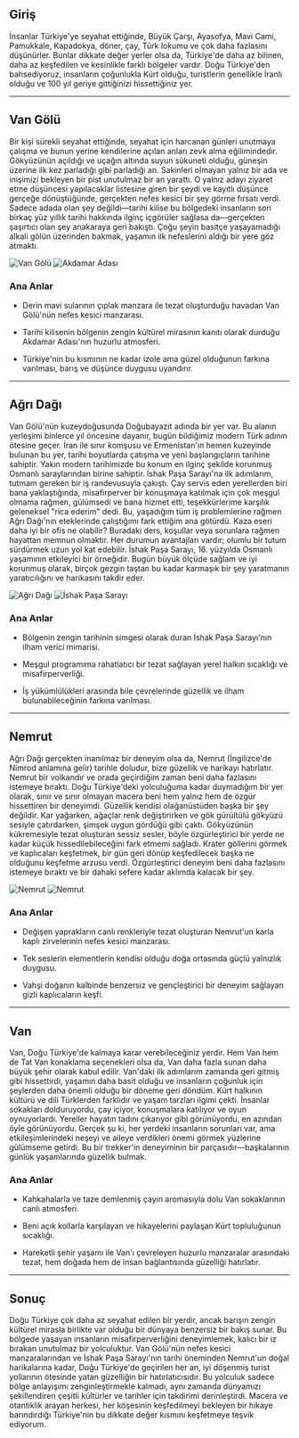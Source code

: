 ## Giriş

İnsanlar Türkiye'ye seyahat ettiğinde, Büyük Çarşı, Ayasofya, Mavi Cami, Pamukkale, Kapadokya, döner, çay, Türk lokumu ve çok daha fazlasını düşünürler. Bunlar dikkate değer yerler olsa da, Türkiye'de daha az bilinen, daha az keşfedilen ve kesinlikle farklı bölgeler vardır. Doğu Türkiye'den bahsediyoruz, insanların çoğunlukla Kürt olduğu, turistlerin genellikle İranlı olduğu ve 100 yıl geriye gittiğinizi hissettiğiniz yer.

---

## Van Gölü

Bir kişi sürekli seyahat ettiğinde, seyahat için harcanan günleri unutmaya çalışma ve bunun yerine kendilerine açılan anları zevk alma eğilimindedir. Gökyüzünün açıldığı ve uçağın altında suyun sükuneti olduğu, güneşin üzerine ilk kez parladığı gibi parladığı an. Sakinleri olmayan yalnız bir ada ve inişimizi bekleyen bir pist unutulmaz bir an yarattı. O yalnız adayı ziyaret etme düşüncesi yapılacaklar listesine giren bir şeydi ve kayıtlı düşünce gerçeğe dönüştüğünde, gerçekten nefes kesici bir şey görme fırsatı verdi. Sadece adada olan şey değildi—tarihi kilise bu bölgedeki insanların son birkaç yüz yıllık tarihi hakkında ilginç içgörüler sağlasa da—gerçekten şaşırtıcı olan şey anakaraya geri bakıştı. Çoğu şeyin basitçe yaşayamadığı alkali gölün üzerinden bakmak, yaşamın ilk nefeslerini aldığı bir yere göz atmaktı.

![Van Gölü](https://twotrekkers.nyc3.cdn.digitaloceanspaces.com/media/multipart-uploads/Van2.svg)  ![Akdamar Adası](https://twotrekkers.nyc3.cdn.digitaloceanspaces.com/media/multipart-uploads/Van5.svg)

### Ana Anlar

- Derin mavi sularının çıplak manzara ile tezat oluşturduğu havadan Van Gölü'nün nefes kesici manzarası.

- Tarihi kilisenin bölgenin zengin kültürel mirasının kanıtı olarak durduğu Akdamar Adası'nın huzurlu atmosferi.

- Türkiye'nin bu kısmının ne kadar izole ama güzel olduğunun farkına varılması, barış ve düşünce duygusu uyandırır.

---

## Ağrı Dağı

Van Gölü'nün kuzeydoğusunda Doğubayazıt adında bir yer var. Bu alanın yerleşimi binlerce yıl öncesine dayanır, bugün bildiğimiz modern Türk adının ötesine geçer. İran ile sınır komşusu ve Ermenistan'ın hemen kuzeyinde bulunan bu yer, tarihi boyutlarda çatışma ve yeni başlangıçların tarihine sahiptir. Yakın modern tarihimizde bu konum en ilginç şekilde korunmuş Osmanlı saraylarından birine sahiptir. İshak Paşa Sarayı'na ilk adımlarım, tutmam gereken bir iş randevusuyla çakıştı. Çay servis eden yerellerden biri bana yaklaştığında, misafirperver bir konuşmaya katılmak için çok meşgul olmama rağmen, gülümsedi ve bana hizmet etti, teşekkürlerime karşılık geleneksel "rica ederim" dedi. Bu, yaşadığım tüm iş problemlerine rağmen Ağrı Dağı'nın eteklerinde çalıştığımı fark ettiğim ana götürdü. Kaza eseri daha iyi bir ofis ne olabilir? Buradaki ders, koşullar veya sorunlara rağmen hayattan memnun olmaktır. Her durumun avantajları vardır; olumlu bir tutum sürdürmek uzun yol kat edebilir. İshak Paşa Sarayı, 16. yüzyılda Osmanlı yaşamının etkileyici bir örneğidir. Bugün büyük ölçüde sağlam ve iyi korunmuş olarak, birçok gezgin taştan bu kadar karmaşık bir şey yaratmanın yaratıcılığını ve harikasını takdir eder.

![Ağrı Dağı](https://twotrekkers.nyc3.cdn.digitaloceanspaces.com/media/multipart-uploads/Van8.svg)  ![İshak Paşa Sarayı](https://twotrekkers.nyc3.cdn.digitaloceanspaces.com/media/multipart-uploads/Van1.svg)

### Ana Anlar

- Bölgenin zengin tarihinin simgesi olarak duran İshak Paşa Sarayı'nın ilham verici mimarisi.

- Meşgul programıma rahatlatıcı bir tezat sağlayan yerel halkın sıcaklığı ve misafirperverliği.

- İş yükümlülükleri arasında bile çevrelerinde güzellik ve ilham bulunabileceğinin farkına varılması.

---

## Nemrut

Ağrı Dağı gerçekten inanılmaz bir deneyim olsa da, Nemrut (İngilizce'de Nimrod anlamına gelir) tarihle doludur, bize güzellik ve harikayı hatırlatır. Nemrut bir volkandır ve orada geçirdiğim zaman beni daha fazlasını istemeye bıraktı. Doğu Türkiye'deki yolculuğuma kadar duymadığım bir yer olarak, sınır ve sınır olmayan macera beni hem yalnız hem de özgür hissettiren bir deneyimdi. Güzellik kendisi olağanüstüden başka bir şey değildir. Kar yağarken, ağaçlar renk değiştirirken ve gök gürültülü gökyüzü sesiyle çatırdarken, şimşek uygun gördüğü gibi çaktı. Gökyüzünün kükremesiyle tezat oluşturan sessiz sesler, böyle özgürleştirici bir yerde ne kadar küçük hissedilebileceğini fark etmemi sağladı. Krater göllerini görmek ve kaplıcaları keşfetmek, bir gün geri dönüp keşfedilecek başka ne olduğunu keşfetme arzusu verdi. Özgürleştirici deneyim beni daha fazlasını istemeye bıraktı ve bir dahaki sefere kadar aklımda kalacak bir şey.

![Nemrut](https://twotrekkers.nyc3.cdn.digitaloceanspaces.com/media/multipart-uploads/Van9.svg)  ![Nemrut](https://twotrekkers.nyc3.cdn.digitaloceanspaces.com/media/multipart-uploads/Van10.svg)

### Ana Anlar

- Değişen yaprakların canlı renkleriyle tezat oluşturan Nemrut'un karla kaplı zirvelerinin nefes kesici manzarası.

- Tek seslerin elementlerin kendisi olduğu doğa ortasında güçlü yalnızlık duygusu.

- Vahşi doğanın kalbinde benzersiz ve gençleştirici bir deneyim sağlayan gizli kaplıcaların keşfi.

---

## Van

Van, Doğu Türkiye'de kalmaya karar verebileceğiniz yerdir. Hem Van hem de Tat Van konaklama seçenekleri olsa da, Van daha fazla sunan daha büyük şehir olarak kabul edilir. Van'daki ilk adımlarım zamanda geri gitmiş gibi hissettirdi, yaşamın daha basit olduğu ve insanların çoğunluk için şeylerden daha önemli olduğu bir döneme geri döndüm. Kürt halkının kültürü ve dili Türklerden farklıdır ve yaşam tarzları ilgimi çekti. İnsanlar sokakları dolduruyordu, çay içiyor, konuşmalara katılıyor ve oyun oynuyorlardı. Yereller hayatın tadını çıkarıyor gibi görünüyordu, en azından öyle görünüyordu. Gerçek şu ki, her yerdeki insanların sorunları var, ama etkileşimlerindeki neşeyi ve aileye verdikleri önemi görmek yüzlerine gülümseme getirdi. Bu bir trekker'in deneyiminin bir parçasıdır—başkalarının günlük yaşamlarında güzellik bulmak.

### Ana Anlar

- Kahkahalarla ve taze demlenmiş çayın aromasıyla dolu Van sokaklarının canlı atmosferi.

- Beni açık kollarla karşılayan ve hikayelerini paylaşan Kürt topluluğunun sıcaklığı.

- Hareketli şehir yaşamı ile Van'ı çevreleyen huzurlu manzaralar arasındaki tezat, hem doğada hem de insan bağlantısında güzelliği hatırlatır.

---

## Sonuç

Doğu Türkiye çok daha az seyahat edilen bir yerdir, ancak barışın zengin kültürel mirasla birlikte var olduğu bir dünyaya benzersiz bir bakış sunar. Bu bölgede yaşayan insanların misafirperverliğini deneyimlemek, kalıcı bir iz bırakan unutulmaz bir yolculuktur. Van Gölü'nün nefes kesici manzaralarından ve İshak Paşa Sarayı'nın tarihi öneminden Nemrut'un doğal harikalarına kadar, Doğu Türkiye'de geçirilen her an, iyi döşenmiş turist yollarının ötesinde yatan güzelliğin bir hatırlatıcısıdır. Bu yolculuk sadece bölge anlayışımı zenginleştirmekle kalmadı, aynı zamanda dünyamızı şekillendiren çeşitli kültürler ve tarihler için takdirimi derinleştirdi. Macera ve otantiklik arayan herkesi, her köşesinin keşfedilmeyi bekleyen bir hikaye barındırdığı Türkiye'nin bu dikkate değer kısmını keşfetmeye teşvik ediyorum.
